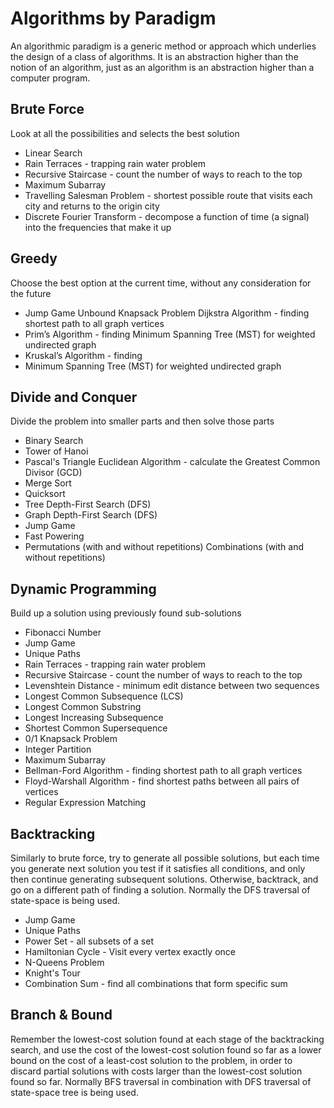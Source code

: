 # Algorithms by Paradigm
An algorithmic paradigm is a generic method or approach which underlies the design of a class of algorithms. It is an abstraction higher than the notion of an algorithm, just as an algorithm is an abstraction higher than a computer program.

## Brute Force 
Look at all the possibilities and selects the best solution
* Linear Search
* Rain Terraces - trapping rain water problem
* Recursive Staircase - count the number of ways to reach to the top
* Maximum Subarray
* Travelling Salesman Problem - shortest possible route that visits each city and returns to the origin city
* Discrete Fourier Transform - decompose a function of time (a signal) into the frequencies that make it up

## Greedy 
Choose the best option at the current time, without any consideration for the future
* Jump Game
Unbound Knapsack Problem
Dijkstra Algorithm - finding shortest path to all graph vertices
* Prim’s Algorithm - finding Minimum Spanning Tree (MST) for weighted undirected graph
* Kruskal’s Algorithm - finding 
* Minimum Spanning Tree (MST) for weighted undirected graph

## Divide and Conquer 
Divide the problem into smaller parts and then solve those parts
* Binary Search
* Tower of Hanoi
* Pascal's Triangle
Euclidean Algorithm - calculate the Greatest Common Divisor (GCD)
* Merge Sort
* Quicksort
* Tree Depth-First Search (DFS)
* Graph Depth-First Search (DFS)
* Jump Game
* Fast Powering
* Permutations (with and without repetitions)
Combinations (with and without repetitions)

## Dynamic Programming 
Build up a solution using previously found sub-solutions
* Fibonacci Number
* Jump Game
* Unique Paths
* Rain Terraces - trapping rain water problem
* Recursive Staircase - count the number of ways to reach to the top
* Levenshtein Distance - minimum edit distance between two sequences
* Longest Common Subsequence (LCS)
* Longest Common Substring
* Longest Increasing Subsequence
* Shortest Common Supersequence
* 0/1 Knapsack Problem
* Integer Partition
* Maximum Subarray
* Bellman-Ford Algorithm - finding shortest path to all graph vertices
* Floyd-Warshall Algorithm - find shortest paths between all pairs of vertices
* Regular Expression Matching

## Backtracking 
Similarly to brute force, try to generate all possible solutions, but each time you generate next solution you test if it satisfies all conditions, and only then continue generating subsequent solutions. Otherwise, backtrack, and go on a different path of finding a solution. Normally the DFS traversal of state-space is being used.
* Jump Game
* Unique Paths
* Power Set - all subsets of a set
* Hamiltonian Cycle - Visit every vertex exactly once
* N-Queens Problem
* Knight's Tour
* Combination Sum - find all combinations that form specific sum

## Branch & Bound 
Remember the lowest-cost solution found at each stage of the backtracking search, and use the cost of the lowest-cost solution found so far as a lower bound on the cost of a least-cost solution to the problem, in order to discard partial solutions with costs larger than the lowest-cost solution found so far. Normally BFS traversal in combination with DFS traversal of state-space tree is being used.